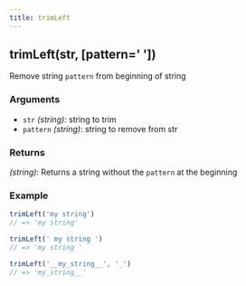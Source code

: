 ```yaml
---
title: trimLeft
---
```


## trimLeft(str, [pattern=' '])

Remove string `pattern` from beginning of string 


### Arguments
* `str` *(string)*: string to trim
* `pattern` *(string)*: string to remove from str

### Returns
*(string)*: Returns a string without the `pattern` at the beginning


### Example
```js
trimLeft('my string')
// => 'my string'

trimLeft(' my string ')
// => 'my string '

trimLeft('__my_string__', '_')
// => 'my_string__'
```
